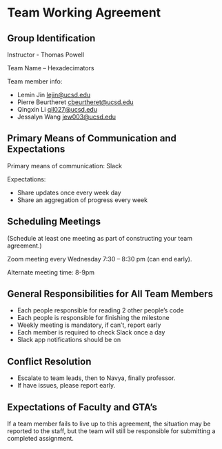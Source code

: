 # Team Working Agreement

## Group Identification

Instructor - Thomas Powell

Team Name – Hexadecimators

Team member info:

 - Lemin Jin lejin@ucsd.edu
 - Pierre Beurtheret cbeurtheret@ucsd.edu
 - Qingxin Li qil027@ucsd.edu
 - Jessalyn Wang jew003@ucsd.edu

## Primary Means of Communication and Expectations

Primary means of communication: Slack

Expectations:

 - Share updates once every week day
 - Share an aggregation of progress every week

## Scheduling Meetings

(Schedule at least one meeting as part of constructing your team agreement.)

Zoom meeting every Wednesday 7:30 – 8:30 pm (can end early).

Alternate meeting time: 8-9pm

## General Responsibilities for All Team Members

 - Each people responsible for reading 2 other people’s code
 - Each people is responsible for finishing the milestone
 - Weekly meeting is mandatory, if can’t, report early
 - Each member is required to check Slack once a day
 - Slack app notifications should be on

## Conflict Resolution

 - Escalate to team leads, then to Navya, finally professor. 
 - If have issues, please report early.

## Expectations of Faculty and GTA’s

If a team member fails to live up to this agreement, the situation may be reported to the staff, but the team will still be responsible for submitting a completed assignment.
